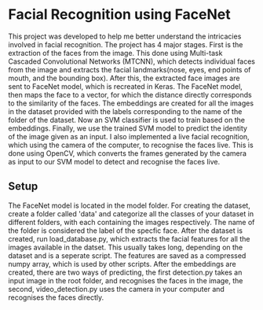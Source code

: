 # Facial Recognition using FaceNet

This project was developed to help me better understand the intricacies involved in facial recognition. The project has 4 major stages. First is the extraction of the faces from the image. This done using Multi-task Cascaded Convolutional Networks (MTCNN), which detects individual faces from the image and extracts the facial landmarks(nose, eyes, end points of mouth, and the bounding box). After this, the extracted face images are sent to FaceNet model, which is recreated in Keras. The FaceNet model, then maps the face to a vector, for which the distance directly corresponds to the similarity of the faces. The embeddings are created for all the images in the dataset provided with the labels corresponding to the name of the folder of the dataset. Now an SVM classifier is used to train based on the embeddings. Finally, we use the trained SVM model to predict the identity of the image given as an input. I also implemented a live facial recognition, which using the camera of the computer, to recognise the faces live. This is done using OpenCV, which converts the frames generated by the camera as input to our SVM model to detect and recognise the faces live.

## Setup

The FaceNet model is located in the model folder. For creating the dataset, create a folder called 'data' and categorize all the classes of your dataset in different folders, with each containing the images respectively. The name of the folder is considered the label of the specfic face. After the dataset is created, run load_database.py, which extracts the facial features for all the images available in the datset. This usually takes long, depending on the dataset and is a seperate script. The features are saved as a compressed numpy array, which is used by other scripts. After the embeddings are created, there are two ways of predicting, the first detection.py takes an input image in the root folder, and recognises the faces in the image, the second, video_detection.py uses the camera in your computer and recognises the faces directly.
